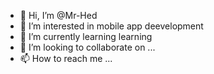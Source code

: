 - 👋 Hi, I’m @Mr-Hed
- 👀 I’m interested in mobile app deevelopment
- 🌱 I’m currently learning learning
- 💞️ I’m looking to collaborate on ...
- 📫 How to reach me ...

<!---
Mr-Hed/Mr-Hed is a ✨ special ✨ repository because its `README.md` (this file) appears on your GitHub profile.
You can click the Preview link to take a look at your changes.
--->

